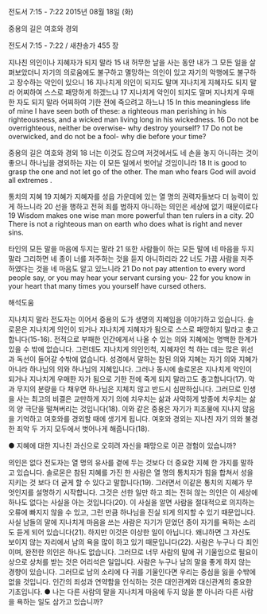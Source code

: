 전도서 7:15 - 7:22 
2015년 08월 18일 (화)

중용의 길은 여호와 경외



전도서 7:15 - 7:22 / 새찬송가 455 장


지나친 의인이나 지혜자가 되지 말라
15 내 허무한 날을 사는 동안 내가 그 모든 일을 살펴보았더니 자기의 의로움에도 불구하고 멸망하는 의인이 있고 자기의 악행에도 불구하고 장수하는 악인이 있으니 16 지나치게 의인이 되지도 말며 지나치게 지혜자도 되지 말라 어찌하여 스스로 패망하게 하겠느냐 17 지나치게 악인이 되지도 말며 지나치게 우매한 자도 되지 말라 어찌하여 기한 전에 죽으려고 하느냐 
15 In this meaningless life of mine I have seen both of these: a righteous man perishing in his righteousness, and a wicked man living long in his wickedness. 16 Do not be overrighteous, neither be overwise- why destroy yourself? 17 Do not be overwicked, and do not be a fool- why die before your time? 

중용의 길은 여호와 경외
18 너는 이것도 잡으며 저것에서도 네 손을 놓지 아니하는 것이 좋으니 하나님을 경외하는 자는 이 모든 일에서 벗어날 것임이니라 
18 It is good to grasp the one and not let go of the other. The man who fears God will avoid all extremes .

통치의 지혜
19 지혜가 지혜자를 성읍 가운데에 있는 열 명의 권력자들보다 더 능력이 있게 하느니라 20 선을 행하고 전혀 죄를 범하지 아니하는 의인은 세상에 없기 때문이로다 
19 Wisdom makes one wise man more powerful than ten rulers in a city. 20 There is not a righteous man on earth who does what is right and never sins.   

타인의 모든 말을 마음에 두지는 말라
21 또한 사람들이 하는 모든 말에 네 마음을 두지 말라 그리하면 네 종이 너를 저주하는 것을 듣지 아니하리라 22 너도 가끔 사람을 저주하였다는 것을 네 마음도 알고 있느니라 
21 Do not pay attention to every word people say, or you may hear your servant cursing you- 22 for you know in your heart that many times you yourself have cursed others.

해석도움





지나치지 말라
전도자는 이어서 중용의 도가 생명의 지혜임을 이야기하고 있습니다. 솔로몬은 지나치게 의인이 되거나 지나치게 지혜자가 됨으로 스스로 패망하지 말라고 충고합니다(15-16). 전적으로 부패한 인간에게서 나올 수 있는 의와 지혜에는 명백한 한계가 있을 수  밖에 없습니다. 그런데도 지나치게 의인인척, 지혜자인 척 하는 데는 많은 위선과 독선이 들어갈 수밖에 없습니다. 성경에서 말하는 참된 의와 지혜는 자기 의와 지혜가 아니라 하나님의 의와 하나님의 지혜입니다. 그러나 동시에 솔로몬은 지나치게 악인이 되거나 지나치게 우매한 자가 됨으로 기한 전에 죽게 되지 말라고도 충고합니다(17). 악과 무지의 분량을 다 채우면 하나님은 지체치 않고 반드시 심판하십니다. 그러므로 인생을 사는 최고의 비결은 교만하게 자기 의에 치우치는 삶과 사악하게 방종에 치우치는 삶의 양 극단을 떨쳐버리는 것입니다(18). 이와 같은 중용은 자기가 피조물에 지나지 않음을 기억하고 여호와를 경외할 때에 생기게 됩니다. 여호와 경외는 지나친 자기 의와 불경한 죄악 두 가지 모두에서 벗어나게 해줍니다(18).

● 지혜에 대한 지나친 과신으로 오히려 자신을 패망으로 이끈 경험이 있습니까?  

의인은 없다
전도자는 열 명의 유사를 곁에 두는 것보다 더 중요한 지혜 한 가지를 말하고 있습니다. 솔로몬은 참된 지혜를 가진 한 사람은 열 명의 통치자가 힘을 합쳐서 성을 지키는 것 보다 더 굳게 할 수 있다고 말합니다(19). 그러면서 이같은 통치의 지혜가 무엇인지를 설명하기 시작합니다. 그것은 선한 일만 하고 죄는 전혀 않는 의인은 이 세상에 하나도 없다는 사실을 아는 것입니다(20). 이 사실을 알면 사람을 절대적으로 의지하는 오류에 빠지지 않을 수 있고, 그런 만큼 하나님을 진실 되게 의지할 수 있기 때문입니다. 사실 남들의 말에 지나치게 마음을 쓰는 사람은 자기가 믿었던 종이 자기를 욕하는 소리도 듣게 되어 있습니다(21). 하지만 이것은 이상한 일이 아닙니다. 왜냐하면 그 자신도 보이지 않는 자리에서 남의 욕을 많이 하고 있기 때문입니다(22). 사람은 누구나 다 죄인이며, 완전한 의인은 하나도 없습니다. 그러므로 너무 사람의 말에 귀 기울임으로 필요이상으로 상처를 받는 것은 어리석은 일입니다. 사람은 누구나 남의 말을 좋게 하지 않는 경향이 있습니다. 그러므로 남의 소리에 다 귀를 기울인다면 우리는 중심을 잃을 수밖에 없을 것입니다. 인간의 죄성과 연약함을 인식하는 것은 대인관계와 대신관계의 중요한 기초입니다.
● 나는 다른 사람의 말을 지나치게 마음에 두지 않을 뿐 아니라 다른 사람을 욕하는 일도 삼가고 있습니까?